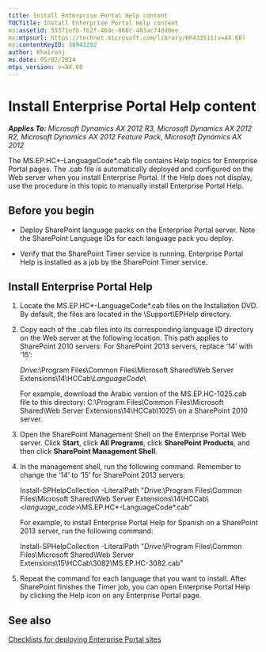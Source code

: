 ```yaml
---
title: Install Enterprise Portal Help content
TOCTitle: Install Enterprise Portal Help content
ms:assetid: 55371efb-f62f-46dc-866c-483ac74dd0ee
ms:mtpsurl: https://technet.microsoft.com/library/Hh433511(v=AX.60)
ms:contentKeyID: 36941292
author: Khairunj
ms.date: 05/02/2014
mtps_version: v=AX.60
---
```


# Install Enterprise Portal Help content 


_**Applies To:** Microsoft Dynamics AX 2012 R3, Microsoft Dynamics AX 2012 R2, Microsoft Dynamics AX 2012 Feature Pack, Microsoft Dynamics AX 2012_

The MS.EP.HC*-LanguageCode*.cab file contains Help topics for Enterprise Portal pages. The .cab file is automatically deployed and configured on the Web server when you install Enterprise Portal. If the Help does not display, use the procedure in this topic to manually install Enterprise Portal Help.

## Before you begin

  - Deploy SharePoint language packs on the Enterprise Portal server. Note the SharePoint Language IDs for each language pack you deploy.

  - Verify that the SharePoint Timer service is running. Enterprise Portal Help is installed as a job by the SharePoint Timer service.

## Install Enterprise Portal Help

1.  Locate the MS.EP.HC*-LanguageCode*.cab files on the Installation DVD. By default, the files are located in the \\Support\\EPHelp directory.

2.  Copy each of the .cab files into its corresponding language ID directory on the Web server at the following location. This path applies to SharePoint 2010 servers. For SharePoint 2013 servers, replace ‘14’ with ‘15’:
    
    *Drive*:\\Program Files\\Common Files\\Microsoft Shared\\Web Server Extensions\\14\\HCCab\\*LanguageCode*\\
    
    For example, download the Arabic version of the MS.EP.HC-1025.cab file to this directory: C:\\Program Files\\Common Files\\Microsoft Shared\\Web Server Extensions\\14\\HCCab\\1025\\ on a SharePoint 2010 server.

3.  Open the SharePoint Management Shell on the Enterprise Portal Web server. Click **Start**, click **All Programs**, click **SharePoint Products**, and then click **SharePoint Management Shell**.

4.  In the management shell, run the following command. Remember to change the ‘14’ to ‘15’ for SharePoint 2013 servers:
    
    Install-SPHelpCollection -LiteralPath "*Drive*:\\Program Files\\Common Files\\Microsoft Shared\\Web Server Extensions\\14\\HCCab\\\<*language\_code*\>\\MS.EP.HC*-LanguageCode*.cab"
    
    For example, to install Enterprise Portal Help for Spanish on a SharePoint 2013 server, run the following command:
    
    Install-SPHelpCollection -LiteralPath "*Drive*:\\Program Files\\Common Files\\Microsoft Shared\\Web Server Extensions\\15\\HCCab\\3082\\MS.EP.HC-3082.cab"

5.  Repeat the command for each language that you want to install. After SharePoint finishes the Timer job, you can open Enterprise Portal Help by clicking the Help icon on any Enterprise Portal page.

## See also

[Checklists for deploying Enterprise Portal sites](checklists-for-deploying-enterprise-portal-sites.md)

  


